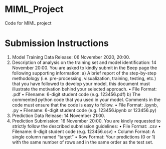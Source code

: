 # MIML_Project
Code for MIML project

# Submission Instructions
  1. Model Training Data Release: 06 November 2020, 20:00.
  2. Description of analysis on the training set and model identification: 14 November 20:00.
  You are asked to kindly submit in the Beep page the following supporting information:
    a) A brief report of the step-by-step methodology (i.e. pre-processing, visualization, training, testing, etc.) that
    you have followed to develop your model, this document must illustrate the motivation behind your selected
    approach.
      • File Format: .pdf • Filename: 6-digit student code (e.g. 123456.pdf)
    b) The commented python code that you used in your model. Comments in the code must ensure that the
    code is easy to follow.
      • File Format: .ipynb, .py • Filename: 6-digit student code (e.g. 123456.ipynb or 123456.py)
  3. Prediction Data Release: 14 November 21:00.
  4. Prediction Submission: 16 November 20:00.
  You are kindly requested to strictly follow the described submission guidelines:
    • File Format: .csv
    • Filename: 6-digit student code (e.g. 123456.csv)
    • Column Format: A single column named “target”
    • Row Format: Your predictions (0 or 1) with the same number of rows and in the same order as the test
    set.

